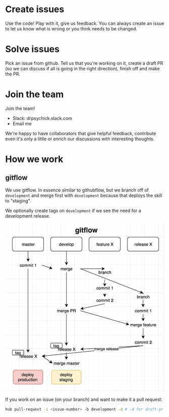 # Create issues
Use the code! Play with it, give us feedback. You can always create an issue to let us know what is wrong or you think 
needs to be changed.

# Solve issues
Pick an issue from github. Tell us that you're working on it, create a draft PR (so we can discuss if all is going in 
the right direction), finish off and make the PR.

# Join the team
Join the team!
* Slack: drpsychick.slack.com
* Email me

We're happy to have collaborators that give helpful feedback, contribute even it's only a little or enrich our 
discussions with interesting thoughts.

# How we work
## gitflow
We use gitflow. In essence similar to githubflow, but we branch off of `development` and merge first with `development` 
because that deploys the skill to "staging".

We optionally create tags on `development` if we see the need for a development release.

![gitflow](doc/gitflow.png "Gitflow")


If you work on an issue (on your branch) and want to make it a pull request:
```bash
hub pull-request -i <issue-number> -b development -d # -d for draft-pr
```